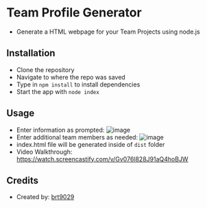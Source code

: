 # Team Profile Generator
- Generate a HTML webpage for your Team Projects using node.js

## Installation
- Clone the repository
- Navigate to where the repo was saved
- Type in ```npm install``` to install dependencies
- Start the app with ```node index```

## Usage
- Enter information as prompted:
![image](https://user-images.githubusercontent.com/26530136/145736263-3cbdb92f-cd8c-40aa-8a95-e8596947baf1.png)
- Enter additional team members as needed:
![image](https://user-images.githubusercontent.com/26530136/145736285-5a28dd82-97ab-42f5-99f0-7195abcbcc86.png)
- index.html file will be generated inside of ```dist``` folder
- Video Walkthrough: https://watch.screencastify.com/v/Gv076l828J91aQ4hoBJW

## Credits
- Created by: [brt9029](www.github.com/brt9029 "GitHub Profile Link")

